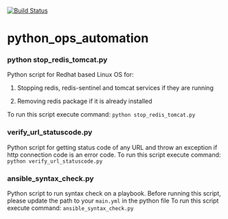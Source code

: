 [![Build Status](https://drone.io/github.com/balasaajay/python_ops_automation/status.png)](https://drone.io/github.com/balasaajay/python_ops_automation/latest)

# python_ops_automation

### python stop_redis_tomcat.py

Python script for Redhat based Linux OS for: 

1) Stopping redis, redis-sentinel and tomcat services if they are running

2) Removing redis package if it is already installed

To run this script execute command: ```python stop_redis_tomcat.py```

### verify_url_statuscode.py

Python script for getting status code of any URL and throw an exception if http connection code is an error code.
To run this script execute command: ```python verify_url_statuscode.py```

### ansible_syntax_check.py

Python script to run syntax check on a playbook. Before running this script, please update the path to your ```main.yml``` in the python file
To run this script execute command: ```ansible_syntax_check.py```
